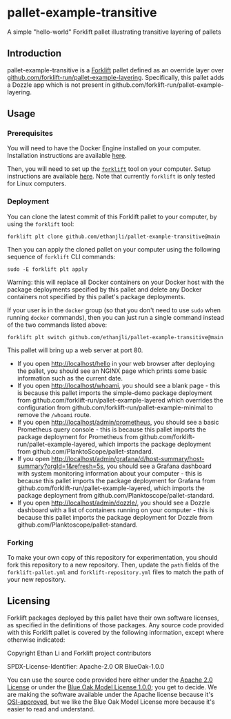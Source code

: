 # pallet-example-transitive
A simple "hello-world" Forklift pallet illustrating transitive layering of pallets

## Introduction

pallet-example-transitive is a [Forklift](https://github.com/PlanktoScope/forklift) pallet defined
as an override layer over
[github.com/forklift-run/pallet-example-layering](https://github.com/forklift-run/pallet-example-layered).
Specifically, this pallet adds a Dozzle app which is not present in
github.com/forklift-run/pallet-example-layering.

## Usage

### Prerequisites

You will need to have the Docker Engine installed on your computer. Installation instructions are
available [here](https://docs.docker.com/engine/install/).

Then, you will need to set up the [`forklift`](https://github.com/PlanktoScope/forklift) tool on
your computer. Setup instructions are available
[here](https://github.com/PlanktoScope/forklift?tab=readme-ov-file#downloadinstall-forklift). Note
that currently `forklift` is only tested for Linux computers.

### Deployment

You can clone the latest commit of this Forklift pallet to your computer, by
using the `forklift` tool:
```
forklift plt clone github.com/ethanjli/pallet-example-transitive@main
```

Then you can apply the cloned pallet on your computer using the following sequence of `forklift`
CLI commands:
```
sudo -E forklift plt apply
```

Warning: this will replace all Docker containers on your Docker host with the package deployments
specified by this pallet and delete any Docker containers not specified by this pallet's package
deployments.

If your user is in the `docker` group (so that you don't need to use `sudo` when running `docker`
commands), then you can just run a single command instead of the two commands listed above:

```
forklift plt switch github.com/ethanjli/pallet-example-transitive@main
```

This pallet will bring up a web server at port 80.
- If you open <http://localhost/hello> in your web browser after deploying the pallet, you should
  see an NGINX page which prints some basic information such as the current date.
- If you open <http://localhost/whoami>, you should see a blank page - this is because this pallet
  imports the simple-demo package deployment from github.com/forklift-run/pallet-example-layered
  which overrides the configuration from github.com/forklift-run/pallet-example-minimal to remove
  the `/whoami` route.
- If you open <http://localhost/admin/prometheus>, you should see a basic Prometheus query console -
  this is because this pallet imports the package deployment for Prometheus from
  github.com/forklift-run/pallet-example-layered, which imports the package deployment from
  github.com/PlanktoScope/pallet-standard.
- If you open <http://localhost/admin/grafana/d/host-summary/host-summary?orgId=1&refresh=5s>, you
  should see a Grafana dashboard with system monitoring information about your computer - this is
  because this pallet imports the package deployment for Grafana from
  github.com/forklift-run/pallet-example-layered, which imports the package deployment from
  github.com/Planktoscope/pallet-standard.
- If you open <http://localhost/admin/dozzle/>, you should see a Dozzle dashboard with a list of
  containers running on your computer - this is because this pallet imports the package deployment
  for Dozzle from github.com/Planktoscope/pallet-standard.

### Forking

To make your own copy of this repository for experimentation, you should fork this repository to a
new repository. Then, update the `path` fields of the `forklift-pallet.yml` and
`forklift-repository.yml` files to match the path of your new repository.

## Licensing

Forklift packages deployed by this pallet have their own software licenses, as specified in the
definitions of those packages. Any source code provided with this Forklift pallet is covered by the
following information, except where otherwise indicated:

Copyright Ethan Li and Forklift project contributors

SPDX-License-Identifier: Apache-2.0 OR BlueOak-1.0.0

You can use the source code provided here either under the
[Apache 2.0 License](https://www.apache.org/licenses/LICENSE-2.0)
or under the [Blue Oak Model License 1.0.0](https://blueoakcouncil.org/license/1.0.0);
you get to decide. We are making the software available under the Apache license because it's
[OSI-approved](https://writing.kemitchell.com/2019/05/05/Rely-on-OSI.html),
but we like the Blue Oak Model License more because it's easier to read and understand.
